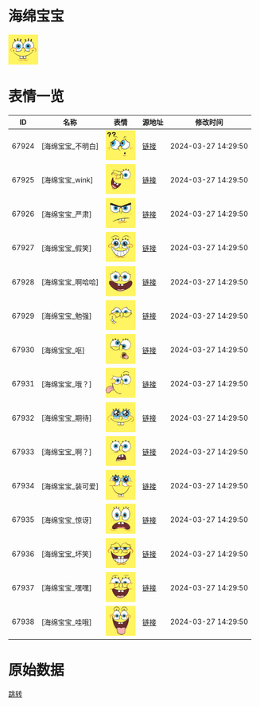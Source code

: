 # 海绵宝宝

<img src="./cover.png" height="60" alt="cover" />

# 表情一览

|ID|名称|表情|源地址|修改时间|
|----|----|----|----|----|
|67924|[海绵宝宝_不明白]|<img src="./pic/067924_%5B海绵宝宝_不明白%5D.png" height="60" alt="不明白"/>|[链接](https://i0.hdslb.com/bfs/garb/aa78544c22777bf730a5536655f80828fd1dce59.png)|2024-03-27 14:29:50|
|67925|[海绵宝宝_wink]|<img src="./pic/067925_%5B海绵宝宝_wink%5D.png" height="60" alt="wink"/>|[链接](https://i0.hdslb.com/bfs/garb/6f6035b077cff2e8bc7e31d68339efaf32dc3eca.png)|2024-03-27 14:29:50|
|67926|[海绵宝宝_严肃]|<img src="./pic/067926_%5B海绵宝宝_严肃%5D.png" height="60" alt="严肃"/>|[链接](https://i0.hdslb.com/bfs/garb/6cf63adb6ed9ecb9e881945691e29f14477f4acd.png)|2024-03-27 14:29:50|
|67927|[海绵宝宝_假笑]|<img src="./pic/067927_%5B海绵宝宝_假笑%5D.png" height="60" alt="假笑"/>|[链接](https://i0.hdslb.com/bfs/garb/554a1923a4bfec188f3bf8bff8304ab1a00e6931.png)|2024-03-27 14:29:50|
|67928|[海绵宝宝_啊哈哈]|<img src="./pic/067928_%5B海绵宝宝_啊哈哈%5D.png" height="60" alt="啊哈哈"/>|[链接](https://i0.hdslb.com/bfs/garb/a795b18251c8f08088e275e35bad813f1a3698c1.png)|2024-03-27 14:29:50|
|67929|[海绵宝宝_勉强]|<img src="./pic/067929_%5B海绵宝宝_勉强%5D.png" height="60" alt="勉强"/>|[链接](https://i0.hdslb.com/bfs/garb/e8a4d05251d32ead357d9a90370661460fc6ff48.png)|2024-03-27 14:29:50|
|67930|[海绵宝宝_呕]|<img src="./pic/067930_%5B海绵宝宝_呕%5D.png" height="60" alt="呕"/>|[链接](https://i0.hdslb.com/bfs/garb/09b275dd59c40373e8453d83839be1091bfdb338.png)|2024-03-27 14:29:50|
|67931|[海绵宝宝_哦？]|<img src="./pic/067931_%5B海绵宝宝_哦？%5D.png" height="60" alt="哦？"/>|[链接](https://i0.hdslb.com/bfs/garb/057d3e8e14b39395dbc0a4de388d7798cec6756f.png)|2024-03-27 14:29:50|
|67932|[海绵宝宝_期待]|<img src="./pic/067932_%5B海绵宝宝_期待%5D.png" height="60" alt="期待"/>|[链接](https://i0.hdslb.com/bfs/garb/301d6cfef1639774f106596a3c9475829359e9ff.png)|2024-03-27 14:29:50|
|67933|[海绵宝宝_啊？]|<img src="./pic/067933_%5B海绵宝宝_啊？%5D.png" height="60" alt="啊？"/>|[链接](https://i0.hdslb.com/bfs/garb/5806505d92c8ced1e1f3a3cbf38fc985e6bea968.png)|2024-03-27 14:29:50|
|67934|[海绵宝宝_装可爱]|<img src="./pic/067934_%5B海绵宝宝_装可爱%5D.png" height="60" alt="装可爱"/>|[链接](https://i0.hdslb.com/bfs/garb/a274d02c3b7bb720b4c94ca5806fcd82825ba672.png)|2024-03-27 14:29:50|
|67935|[海绵宝宝_惊讶]|<img src="./pic/067935_%5B海绵宝宝_惊讶%5D.png" height="60" alt="惊讶"/>|[链接](https://i0.hdslb.com/bfs/garb/67ac71d446cc7ddeef07e6b31c7fa0d506cac8fe.png)|2024-03-27 14:29:50|
|67936|[海绵宝宝_坏笑]|<img src="./pic/067936_%5B海绵宝宝_坏笑%5D.png" height="60" alt="坏笑"/>|[链接](https://i0.hdslb.com/bfs/garb/75f7cf5afd6b1e8e4b4268d0a52b8b94f5d500de.png)|2024-03-27 14:29:50|
|67937|[海绵宝宝_嘿嘿]|<img src="./pic/067937_%5B海绵宝宝_嘿嘿%5D.png" height="60" alt="嘿嘿"/>|[链接](https://i0.hdslb.com/bfs/garb/31e26305de42cdacd129a9aca606cdcae607c1fa.png)|2024-03-27 14:29:50|
|67938|[海绵宝宝_哇哦]|<img src="./pic/067938_%5B海绵宝宝_哇哦%5D.png" height="60" alt="哇哦"/>|[链接](https://i0.hdslb.com/bfs/garb/5a9951666d5c088ea71492876efe55e501b047ed.png)|2024-03-27 14:29:50|

# 原始数据

[跳转](./raw.json)


